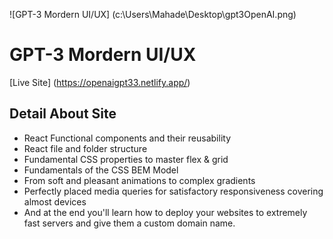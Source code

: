 ![GPT-3 Mordern UI/UX] (c:\Users\Mahade\Desktop\gpt3OpenAI.png)


# GPT-3 Mordern UI/UX

[Live Site] (https://openaigpt33.netlify.app/)

## Detail About Site
- React Functional components and their reusability
- React file and folder structure
- Fundamental CSS properties to master flex & grid
- Fundamentals of the CSS BEM Model
- From soft and pleasant animations to complex gradients
- Perfectly placed media queries for satisfactory responsiveness covering almost devices
- And at the end you'll learn how to deploy your websites to extremely fast servers and give them a custom domain name.

